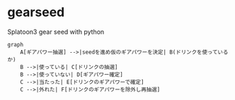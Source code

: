 # gearseed
Splatoon3 gear seed with python

```mermaid
graph 
    A[ギアパワー抽選] -->|seedを進め仮のギアパワーを決定| B(ドリンクを使っているか)
    B -->|使っている| C[ドリンクの抽選]
    B -->|使っていない| D[ギアパワー確定]
    C -->|当たった| E[ドリンクのギアパワーで確定]
    C -->|外れた| F[ドリンクのギアパワーを除外し再抽選]
```
